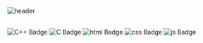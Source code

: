 ![header](https://capsule-render.vercel.app/api?type=Waving&height=200&color=gradient&text=YM)



<br>
<img alt="C++ Badge" src="https://img.shields.io/badge/C%2B%2B-%2300599C?style=flat-square&logo=C%2B%2B&logoColor=white">
<img alt="C Badge" src="https://img.shields.io/badge/C%23-%23512BD4?style=flat-square&logo=C%23&logoColor=white">
<img alt="html Badge" src="https://img.shields.io/badge/HTML5-%23E34F26?style=flat-square&logo=html5&logoColor=white">
<img alt="css Badge" src="https://img.shields.io/badge/CSS3-%231572B6?style=flat-square&logo=css3&logoColor=white">
<img alt="js Badge" src="https://img.shields.io/badge/Javascript-%23F7DF1E?style=flat-square&logo=javascript&logoColor=white">
<br>
